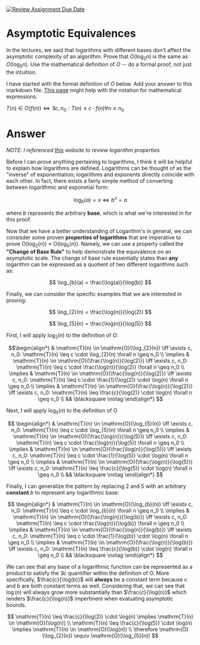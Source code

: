 [![Review Assignment Due Date](https://classroom.github.com/assets/deadline-readme-button-24ddc0f5d75046c5622901739e7c5dd533143b0c8e959d652212380cedb1ea36.svg)](https://classroom.github.com/a/fbkbKZ5N)
# Asymptotic Equivalences

In the lectures, we said that logarithms with different bases don't affect the
asymptotic complexity of an algorithm. Prove that $O(\log_{2} n)$ is the same as
$O(\log_{5} n)$. Use the mathematical definition of $O$ -- do a formal proof,
not just the intuition.

I have started with the formal definition of $O$ below. Add your answer to this
markdown file. [This
page](https://docs.github.com/en/get-started/writing-on-github/working-with-advanced-formatting/writing-mathematical-expressions)
might help with the notation for mathematical expressions.

$T(n) \in O(f(n)) \iff \exists c, n_0: T(n) \leq c \cdot f(n) \forall n \geq n_0$

# Answer

*NOTE: I referenced [this](https://www.cuemath.com/algebra/properties-of-logarithms/) website to review logarithm properties*

Before I can prove anything pertaining to logarithms, I think it will be helpful to explain how logarithms are defined. Logarithms can be thought of as the "inverse" of exponentiation; logarithms and exponents directly coincide with each other. In fact, there exists a fairly simple method of converting between logarithmic and exponetial form:

$$
\log_{b}(a) = x \iff b^{x} = a
$$

where $b$ represents the arbitrary **base**, which is what we're interested in for this proof.

Now that we have a better understanding of Logarithm's in general, we can consisder some proven **properties of logarithms** that are imperative to prove $\mathrm{O}(\log_{2}(n)) \equiv \mathrm{O}(\log_{5}(n))$. Namely, we can use a property called the **"Change of Base Rule"** to help demonstrate the equivalence on an asymptotic scale. The change of base rule essentially states than **any** logarithm can be expressed as a quotient of two different logarithms such as:

$$
\log_{b}(a) = \frac{\log(a)}{\log(b)}
$$

Finally, we can consider the specific examples that we are interested in proving:

$$
\log_{2}(n) = \frac{\log(n)}{\log(2)}
$$

$$
\log_{5}(n) = \frac{\log(n)}{\log(5)}
$$

First, I will apply $\log_{2}(n)$ to the definition of $\mathrm{O}$:

$$\begin{align*}
& \mathrm{T}(n) \in \mathrm{O}(\log_{2}(n)) \iff \exists c, n_0: \mathrm{T}(n) \leq c \cdot \log_{2}(n) \forall n \geq n_0
\\
\implies & \mathrm{T}(n) \in \mathrm{O}(\frac{\log(n)}{\log(2)}) \iff \exists c, n_0: \mathrm{T}(n) \leq c \cdot \frac{\log(n)}{\log(2)} \forall n \geq n_0
 \\
\implies & \mathrm{T}(n) \in \mathrm{O}(\frac{\log(n)}{\log(2)}) \iff \exists c, n_0: \mathrm{T}(n) \leq c \cdot \frac{1}{\log(2)} \cdot \log(n) \forall n \geq n_0 \\
\implies & \mathrm{T}(n) \in \mathrm{O}(\frac{\log(n)}{\log(2)}) \iff \exists c, n_0: \mathrm{T}(n) \leq \frac{c}{\log(2)} \cdot \log(n) \forall n \geq n_0 \\
&& \blacksquare \notag
\end{align*}
$$

Next, I will apply $\log_{5}(n)$ to the definition of $\mathrm{O}$

$$
\begin{align*}
& \mathrm{T}(n) \in \mathrm{O}(\log_{5}(n)) \iff \exists c, n_0: \mathrm{T}(n) \leq c \cdot \log_{5}(n) \forall n \geq n_0
\\
\implies & \mathrm{T}(n) \in \mathrm{O}(\frac{\log(n)}{\log(5)}) \iff \exists c, n_0: \mathrm{T}(n) \leq c \cdot \frac{\log(n)}{\log(5)} \forall n \geq n_0
 \\
\implies & \mathrm{T}(n) \in \mathrm{O}(\frac{\log(n)}{\log(5)}) \iff \exists c, n_0: \mathrm{T}(n) \leq c \cdot \frac{1}{\log(5)} \cdot \log(n) \forall n \geq n_0 \\
\implies & \mathrm{T}(n) \in \mathrm{O}(\frac{\log(n)}{\log(5)}) \iff \exists c, n_0: \mathrm{T}(n) \leq \frac{c}{\log(5)} \cdot \log(n) \forall n \geq n_0 \\
&& \blacksquare \notag
\end{align*}
$$

Finally, I can generalize the pattern by replacing $2$ and $5$ with an arbitrary **constant** $b$ to represent any logarithmic base:

$$
\begin{align*}
& \mathrm{T}(n) \in \mathrm{O}(\log_{b}(n)) \iff \exists c, n_0: \mathrm{T}(n) \leq c \cdot \log_{b}(n) \forall n \geq n_0
\\
\implies & \mathrm{T}(n) \in \mathrm{O}(\frac{\log(n)}{\log(b)}) \iff \exists c, n_0: \mathrm{T}(n) \leq c \cdot \frac{\log(n)}{\log(b)} \forall n \geq n_0
 \\
\implies & \mathrm{T}(n) \in \mathrm{O}(\frac{\log(n)}{\log(b)}) \iff \exists c, n_0: \mathrm{T}(n) \leq c \cdot \frac{1}{\log(b)} \cdot \log(n) \forall n \geq n_0 \\
\implies & \mathrm{T}(n) \in \mathrm{O}(\frac{\log(n)}{\log(b)}) \iff \exists c, n_0: \mathrm{T}(n) \leq \frac{c}{\log(b)} \cdot \log(n) \forall n \geq n_0 \\
&& \blacksquare \notag
\end{align*}
$$

We can see that any base of a logarithmic function can be represented as a product to satisfy the $\exists c$ quantifier within the definition of $\mathrm{O}$. More specifically, $\frac{c}{\log(b)}$ will **always** be a constant term because $c$ and $b$ are both constant terms as well. Considering that, we can see that $\log(n)$ will always grow more substantially than $\frac{c}{\log(n)}$ which renders $\frac{c}{\log(n)}$ impertinent when evaluating asymptotic bounds. 

$$
\mathrm{T}(n) \leq \frac{c}{\log(2)} \cdot \log(n) \implies \mathrm{T}(n) \in \mathrm{O}(\log(n)) \\
\mathrm{T}(n) \leq \frac{c}{\log(5)} \cdot \log(n) \implies \mathrm{T}(n) \in \mathrm{O}(\log(n)) \\
\therefore \mathrm{O}(\log_{2}(n)) \equiv \mathrm{O}(\log_{5}(n))
$$
